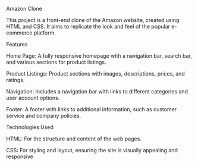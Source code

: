Amazon Clone


This project is a front-end clone of the Amazon website, created using HTML and CSS. It aims to replicate the look and feel of the popular e-commerce platform.

Features

Home Page: A fully responsive homepage with a navigation bar, search bar, and various sections for product listings.

Product Listings: Product sections with images, descriptions, prices, and ratings.

Navigation: Includes a navigation bar with links to different categories and user account options.

Footer: A footer with links to additional information, such as customer service and company policies.

Technologies Used

HTML: For the structure and content of the web pages.

CSS: For styling and layout, ensuring the site is visually appealing and responsive
